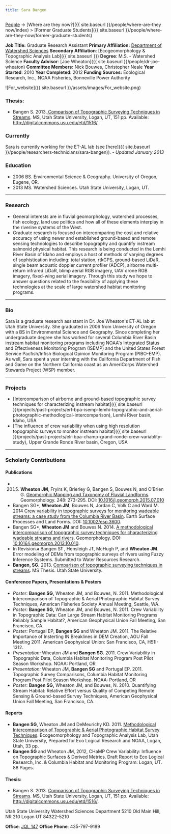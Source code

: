 ```yaml
---
title: Sara Bangen
---
```




[People]({{site.baseurl}}/people/index) -> [Where are they now?]({{ site.baseurl }}/people/where-are-they now/index) > [Former Graduate Students]({{ site.baseurl }}/people/where-are-they-now/former-graduate-students)

**Job Title:** Graduate Research Assistant
**Primary Affiliation:** [Department of Watershed Sciences](http://qcnr.usu.edu/wats/)
**Secondary Affiliation**: [Ecogeomorphology & Topographic Analysis Lab]({{ site.baseurl }})
**Degree**: M.S. - Watershed Science 
**Faculty Advisor**: [Joe Wheaton]({{ site.baseurl }}/people/dr-joe-wheaton)
**Committee Members:** Nick Bouwes, Christopher Neale
**Year Started**: 2010
**Year Completed**: 2012
**Funding Sources:** Ecological Research, Inc., NOAA Fisheries, Bonneville Power Authority



![For_website]({{ site.baseurl }}/assets/images/For_website.png)

### Thesis:

- Bangen S. 2013.[ Comparison of Topographic Surveying Techniques in Streams](http://digitalcommons.usu.edu/etd/1516/). MS, Utah State University, Logan, UT, 151 pp. Available: <http://digitalcommons.usu.edu/etd/1516/>.

### Currently

Sara is currently working for the ET-AL lab (see [here]({{ site.baseurl }}/people/researchers-technicians/sara-bangen)). - *Updated January 2013*

### Education

- 2006 BS. Environmental Science & Geography. University of Oregon, Eugene, OR.
- 2013 MS. Watershed Sciences. Utah State University, Logan, UT.

------

### Research

- General interests are in fluvial geomorphology, watershed processes, fish ecology, land use politics and how all of these elements interplay in the riverine systems of the West.
- Graduate research is focused on intercomparing the cost and relative accuracy of using newer and established ground-based and remote sensing technologies to describe topography and quantify instream salmonid physical habitat.  This research is being conducted in the Lemhi River Basin of Idaho and employs a host of methods of varying degrees of sophistication including: total station, rtkGPS, ground-based LiDaR, single beam acoustic doppler current profiler (ADCP), airborne multi-return infrared LiDaR, blimp aerial RGB imagery, UAV drone RGB imagery, fixed-wing aerial imagery.  Through this study we hope to answer questions related to the feasibility of applying  these technologies at the scale of large watershed habitat monitoring programs.   

------

### Bio

Sara is a graduate research assistant in Dr. Joe Wheaton's ET-AL lab at Utah State University.  She graduated in 2006 from University of Oregon with a BS in Environmental Science and Geography. Since completing her undergraduate degree she has worked for several Columbia River Basin  instream habitat monitoring programs including NOAA's Integrated Status and Effectiveness Monitoring Program (ISEMP) and the United States Forest Service Pacfish/Infish Biological Opinion Monitoring Program (PIBO-EMP).  As well, Sara spent a year interning with the California Department of Fish and Game on the Northern California coast as an AmeriCorps Watershed Stewards Project (WSP) member.   

------

### Projects

- [Intercomparison of airborne and ground-based topographic survey techniques for characterizing instream habitat]({{ site.baseurl }}/projects/past-projects/erl-bpa-isemp-lemhi-topographic-and-aerial-photographic-methodlogical-intercomparison), Lemhi River basin, Idaho, USA
- [The influence of crew variability when using high resolution topographic surveys to monitor instream habitat]({{ site.baseurl }}/projects/past-projects/elr-bpa-champ-grand-ronde-crew-variablity-study), Upper Grande Ronde River basin, Oregon, USA

------

### Scholarly Contributions

#### Publications

- 2015. **Wheaton JM**, Fryirs K, Brierley G, Bangen S, Bouwes N, and O’Brien G. [Geomorphic Mapping and Taxonomy of Fluvial Landforms](https://www.researchgate.net/publication/281321324_Geomorphic_Mapping_and_Taxonomy_of_Fluvial_Landforms). Geomorphology. 248: 273-295. DOI: [10.1016/j.geomorph.2015.07.010](http://dx.doi.org/10.1016/j.geomorph.2015.07.010)
- Bangen SG*, **Wheaton JM**, Bouwes N, Jordan C, Volk C and Ward M. 2014  [Crew variability in topographic surveys for monitoring wadeable streams: a case study from the Columbia River Basin](https://www.researchgate.net/publication/262642871_Crew_variability_in_topographic_surveys_for_monitoring_wadeable_streams_A_case_study_from_the_Columbia_River_Basin). Earth Surface Processes and Land Forms. DOI: [10.1002/esp.3600](http://dx.doi.org/10.1002/esp.3600). 
- Bangen SG*, **Wheaton JM** and Bouwes N. 2014. [A methodological intercomparison of topographic survey techniques for characterizing wadeable streams and rivers](https://www.researchgate.net/publication/260043955_A_methodological_intercomparison_of_topographic_survey_techniques_for_characterizing_wadeable_streams_and_rivers). Geomorphology. DOI:  [10.1016/j.geomorph.2013.10.010](http://dx.doi.org/10.1016/j.geomorph.2013.10.010).
- In Revision.♠  Bangen S‡ , Hensleigh J‡, McHugh P, and **Wheaton JM**.  Error modeling of DEMs from topographic surveys of rivers using Fuzzy Inference Systems. Submitted to Water Resources Research. 
- **Bangen, SG.** 2013. [Comparison of topographic surveying techniques in streams](http://digitalcommons.usu.edu/etd/1516). MS Thesis. Utah State University.

#### Conference Papers, Presentations & Posters

- *Poster:* **Bangen SG,** Wheaton JM, and Bouwes, N. 2011. Methodological Intercomparison of Topographic & Aerial Photographic Habitat Survey Techniques, American Fisheries Society Annual Meeting, Seattle, WA.
- *Poster:* **Bangen SG,** Wheaton JM, and Bouwes, N. 2011. Crew Variability in Topographic Data: Can Large Stream Habitat Monitoring Programs Reliably Sample Habitat?, American Geophysical Union Fall Meeting, San Francisco, CA.
- *Poster:* Portugal EP, **Bangen SG** and Wheaton JM.  2011. The Relative Importance of Insterting IN Breaklines in DEM Creation, AGU Fall Meeting 2011.  American Geophysical Union: San Francisco, CA, H51I-1312.
- *Presentation:* Wheaton JM and **Bangen SG**. 2011. Crew Variability in Topographic Data, Columbia Habitat Monitoring Program Post Pilot Season Workshop.  NOAA: Portland, OR
- *Presentation:* Wheaton JM, **Bangen SG** and Portugal EP. 2011. Topographic Survey Comparisons, Columbia Habitat Monitoring Program Post Pilot Season Workshop.  NOAA: Portland, OR
- *Poster:* **Bangen SG,** Wheaton JM, and Bouwes, N. 2010. Quantifying Stream Habitat: Relative Effort versus Quality of Competing Remote Sensing & Ground-based Survey Techniques, American Geophysical Union Fall Meeting, San Francisco, CA.

#### Reports

- **Bangen SG**, Wheaton JM and DeMeurichy KD. 2011. [Methodological Intercomparison of Topographic & Aerial Photographic Habitat Survey Techniques](http://www.gis.usu.edu/~jwheaton/et_al/Lemhi/Lemhi2011AnnualReport.pdf).  Ecogeomorphology and Topographic Analysis Lab, Utah State University, Prepared for Eco Logical Research and NOAA, Logan, Utah, 33 pp.
- **Bangen SG** and Wheaton JM, 2012, CHaMP Crew Variability: Influence on Topographic Surfaces & Derived Metrics. Draft Report to Eco Logical Research, Inc. & Columbia Habitat and Monitoring Program: Logan, UT. 88 Pages.

#### Thesis:

- Bangen S. 2013. [Comparison of Topographic Surveying Techniques in Streams](http://digitalcommons.usu.edu/etd/1516/). MS, Utah State University, Logan, UT, 151 pp. Available: <http://digitalcommons.usu.edu/etd/1516/>.

Utah State University
Watershed Sciences Department
5210 Old Main Hill, NR 210
Logan UT 84322-5210

**Office**:  [JQL 147](http://www.usu.edu/map/index.cfm?id=47)
**Office Phone**: 435-797-9189

[](http://cnr.usu.edu/wats/htm/graduate-student-directory/memberID=4165)

